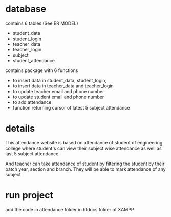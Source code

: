 # database
contains 6 tables (See ER MODEL)
-   student_data
-   student_login
-   teacher_data
-   teacher_login
-   subject
-   student_attendance

contains package with 6 functions
-   to insert data in student_data, student_login, 
-   to insert data in teacher_data and teacher_login
-   to update teacher email and phone number
-   to update student email and phone number
-   to add attendance
-   function returning cursor of latest 5 subject attendance

# details
This attendance website is based on attendance of student of engineering college
where student's can view their subject wise attendance as well as last 5 subject attendance

And teacher can take attendance of student by filtering the student by their batch year, section and branch.
They will be able to mark attendance of any subject

# run project
add the code in attendance folder in htdocs folder of XAMPP


